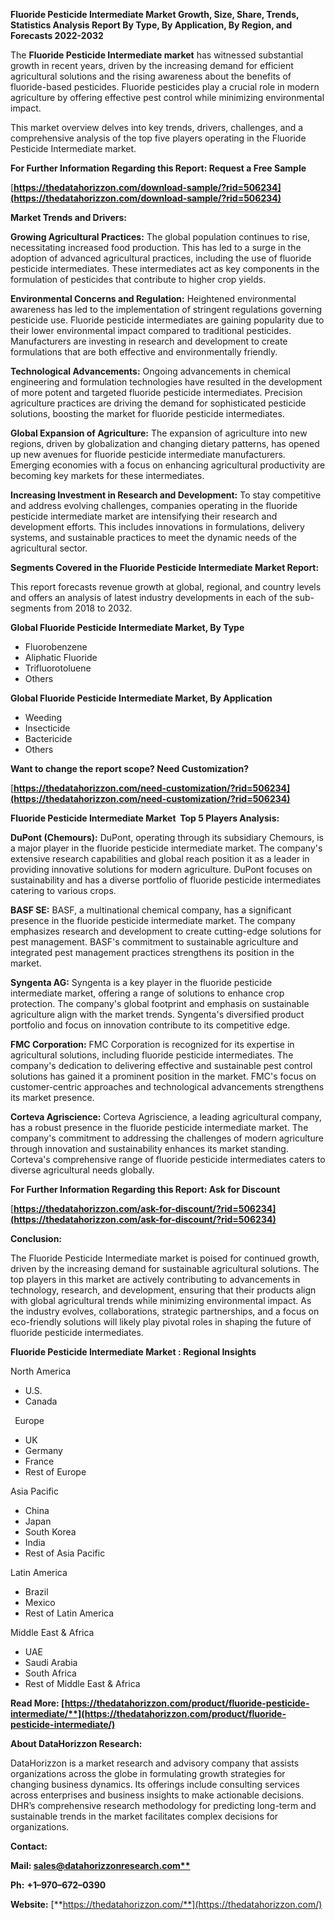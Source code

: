 ﻿**Fluoride Pesticide Intermediate  Market Growth, Size, Share, Trends, Statistics Analysis Report By Type, By Application, By Region, and Forecasts 2022-2032**

The **Fluoride Pesticide Intermediate market** has witnessed substantial growth in recent years, driven by the increasing demand for efficient agricultural solutions and the rising awareness about the benefits of fluoride-based pesticides. Fluoride pesticides play a crucial role in modern agriculture by offering effective pest control while minimizing environmental impact.  

This market overview delves into key trends, drivers, challenges, and a comprehensive analysis of the top five players operating in the Fluoride Pesticide Intermediate market.

**For Further Information Regarding this Report: Request a Free Sample**	

[**https://thedatahorizzon.com/download-sample/?rid=506234](https://thedatahorizzon.com/download-sample/?rid=506234)** 

**Market Trends and Drivers:**

**Growing Agricultural Practices:** The global population continues to rise, necessitating increased food production. This has led to a surge in the adoption of advanced agricultural practices, including the use of fluoride pesticide intermediates. These intermediates act as key components in the formulation of pesticides that contribute to higher crop yields.

**Environmental Concerns and Regulation:** Heightened environmental awareness has led to the implementation of stringent regulations governing pesticide use. Fluoride pesticide intermediates are gaining popularity due to their lower environmental impact compared to traditional pesticides. Manufacturers are investing in research and development to create formulations that are both effective and environmentally friendly.

**Technological Advancements:** Ongoing advancements in chemical engineering and formulation technologies have resulted in the development of more potent and targeted fluoride pesticide intermediates. Precision agriculture practices are driving the demand for sophisticated pesticide solutions, boosting the market for fluoride pesticide intermediates.

**Global Expansion of Agriculture:** The expansion of agriculture into new regions, driven by globalization and changing dietary patterns, has opened up new avenues for fluoride pesticide intermediate manufacturers. Emerging economies with a focus on enhancing agricultural productivity are becoming key markets for these intermediates.

**Increasing Investment in Research and Development:** To stay competitive and address evolving challenges, companies operating in the fluoride pesticide intermediate market are intensifying their research and development efforts. This includes innovations in formulations, delivery systems, and sustainable practices to meet the dynamic needs of the agricultural sector. 

**Segments Covered in the Fluoride Pesticide Intermediate Market Report:**

This report forecasts revenue growth at global, regional, and country levels and offers an analysis of latest industry developments in each of the sub-segments from 2018 to 2032.

**Global Fluoride Pesticide Intermediate Market, By Type**

- Fluorobenzene
- Aliphatic Fluoride
- Trifluorotoluene
- Others

**Global Fluoride Pesticide Intermediate Market, By Application**

- Weeding
- Insecticide
- Bactericide
- Others

**Want to change the report scope? Need Customization?**

[**https://thedatahorizzon.com/need-customization/?rid=506234](https://thedatahorizzon.com/need-customization/?rid=506234)** 

**Fluoride Pesticide Intermediate Market  Top 5 Players Analysis:**

**DuPont (Chemours):** DuPont, operating through its subsidiary Chemours, is a major player in the fluoride pesticide intermediate market. The company's extensive research capabilities and global reach position it as a leader in providing innovative solutions for modern agriculture. DuPont focuses on sustainability and has a diverse portfolio of fluoride pesticide intermediates catering to various crops.

**BASF SE:** BASF, a multinational chemical company, has a significant presence in the fluoride pesticide intermediate market. The company emphasizes research and development to create cutting-edge solutions for pest management. BASF's commitment to sustainable agriculture and integrated pest management practices strengthens its position in the market.

**Syngenta AG:** Syngenta is a key player in the fluoride pesticide intermediate market, offering a range of solutions to enhance crop protection. The company's global footprint and emphasis on sustainable agriculture align with the market trends. Syngenta's diversified product portfolio and focus on innovation contribute to its competitive edge.

**FMC Corporation:** FMC Corporation is recognized for its expertise in agricultural solutions, including fluoride pesticide intermediates. The company's dedication to delivering effective and sustainable pest control solutions has gained it a prominent position in the market. FMC's focus on customer-centric approaches and technological advancements strengthens its market presence.

**Corteva Agriscience:** Corteva Agriscience, a leading agricultural company, has a robust presence in the fluoride pesticide intermediate market. The company's commitment to addressing the challenges of modern agriculture through innovation and sustainability enhances its market standing. Corteva's comprehensive range of fluoride pesticide intermediates caters to diverse agricultural needs globally. 

**For Further Information Regarding this Report: Ask for Discount**	

[**https://thedatahorizzon.com/ask-for-discount/?rid=506234](https://thedatahorizzon.com/ask-for-discount/?rid=506234)** 

**Conclusion:** 

The Fluoride Pesticide Intermediate market is poised for continued growth, driven by the increasing demand for sustainable agricultural solutions. The top players in this market are actively contributing to advancements in technology, research, and development, ensuring that their products align with global agricultural trends while minimizing environmental impact. As the industry evolves, collaborations, strategic partnerships, and a focus on eco-friendly solutions will likely play pivotal roles in shaping the future of fluoride pesticide intermediates.

**Fluoride Pesticide Intermediate Market : Regional Insights**

North America

- U.S.
- Canada

` `Europe

- UK
- Germany
- France
- Rest of Europe

Asia Pacific

- China
- Japan
- South Korea
- India
- Rest of Asia Pacific

Latin America

- Brazil
- Mexico
- Rest of Latin America

Middle East & Africa

- UAE
- Saudi Arabia
- South Africa
- Rest of Middle East & Africa

**Read More: [https://thedatahorizzon.com/product/fluoride-pesticide-intermediate/**](https://thedatahorizzon.com/product/fluoride-pesticide-intermediate/)** 

**About DataHorizzon Research:**

DataHorizzon is a market research and advisory company that assists organizations across the globe in formulating growth strategies for changing business dynamics. Its offerings include consulting services across enterprises and business insights to make actionable decisions. DHR’s comprehensive research methodology for predicting long-term and sustainable trends in the market facilitates complex decisions for organizations.

**Contact:**

**Mail: [sales@datahorizzonresearch.com**](mailto:sales@datahorizzonresearch.com)**

**Ph:** **+1–970–672–0390**

**Website:** [**https://thedatahorizzon.com/**](https://thedatahorizzon.com/)

